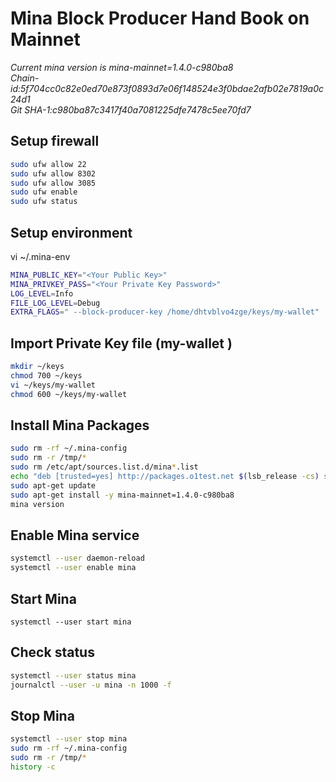 # Mina Block Producer Hand Book on Mainnet
_Current mina version is mina-mainnet=1.4.0-c980ba8_   
_Chain-id:5f704cc0c82e0ed70e873f0893d7e06f148524e3f0bdae2afb02e7819a0c24d1_   
_Git SHA-1:c980ba87c3417f40a7081225dfe7478c5ee70fd7_   
## Setup firewall
```bash
sudo ufw allow 22
sudo ufw allow 8302
sudo ufw allow 3085
sudo ufw enable
sudo ufw status
```
## Setup environment
vi ~/.mina-env
```bash
MINA_PUBLIC_KEY="<Your Public Key>"
MINA_PRIVKEY_PASS="<Your Private Key Password>"
LOG_LEVEL=Info
FILE_LOG_LEVEL=Debug
EXTRA_FLAGS=" --block-producer-key /home/dhtvblvo4zge/keys/my-wallet"
```
## Import Private Key file (my-wallet )
```bash
mkdir ~/keys
chmod 700 ~/keys
vi ~/keys/my-wallet
chmod 600 ~/keys/my-wallet 
```
## Install Mina Packages
```bash
sudo rm -rf ~/.mina-config
sudo rm -r /tmp/*
sudo rm /etc/apt/sources.list.d/mina*.list
echo "deb [trusted=yes] http://packages.o1test.net $(lsb_release -cs) stable" | sudo tee /etc/apt/sources.list.d/mina.list
sudo apt-get update
sudo apt-get install -y mina-mainnet=1.4.0-c980ba8
mina version
```
## Enable Mina service
```bash
systemctl --user daemon-reload
systemctl --user enable mina
```
## Start Mina
`systemctl --user start mina`
## Check status
```bash
systemctl --user status mina
journalctl --user -u mina -n 1000 -f
```
## Stop Mina
```bash
systemctl --user stop mina
sudo rm -rf ~/.mina-config
sudo rm -r /tmp/*
history -c
```
